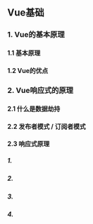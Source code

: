 ## Vue基础

### 1. Vue的基本原理

#### 1.1 基本原理

#### 1.2 Vue的优点

### 2. Vue响应式的原理

#### 2.1 什么是数据劫持

#### 2.2 发布者模式  / 订阅者模式

#### 2.3 响应式原理

##### 1.

##### 2.

##### 3.

##### 4.